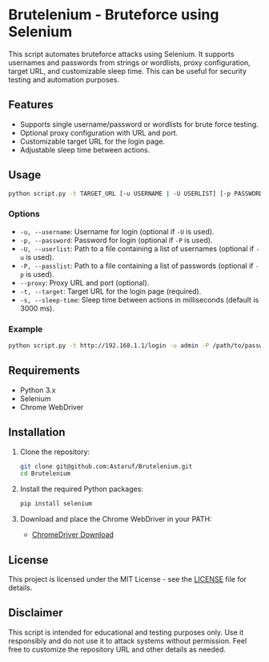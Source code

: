 # Brutelenium - Bruteforce using Selenium

This script automates bruteforce attacks using Selenium. It supports usernames and passwords from strings or wordlists, proxy configuration, target URL, and customizable sleep time. This can be useful for security testing and automation purposes.

## Features

- Supports single username/password or wordlists for brute force testing.
- Optional proxy configuration with URL and port.
- Customizable target URL for the login page.
- Adjustable sleep time between actions.

## Usage

```sh
python script.py -t TARGET_URL [-u USERNAME | -U USERLIST] [-p PASSWORD | -P PASSLIST] [--proxy PROXY] [-s SLEEP_TIME]
```

### Options

- `-u, --username`: Username for login (optional if `-U` is used).
- `-p, --password`: Password for login (optional if `-P` is used).
- `-U, --userlist`: Path to a file containing a list of usernames (optional if `-u` is used).
- `-P, --passlist`: Path to a file containing a list of passwords (optional if `-p` is used).
- `--proxy`: Proxy URL and port (optional).
- `-t, --target`: Target URL for the login page (required).
- `-s, --sleep-time`: Sleep time between actions in milliseconds (default is 3000 ms).

### Example

```sh
python script.py -t http://192.168.1.1/login -u admin -P /path/to/passwords.txt --proxy 127.0.0.1:8080 -s 500
```

## Requirements

- Python 3.x
- Selenium
- Chrome WebDriver

## Installation

1. Clone the repository:
    ```sh
    git clone git@github.com:Astaruf/Brutelenium.git
    cd Brutelenium
    ```

2. Install the required Python packages:
    ```sh
    pip install selenium
    ```

3. Download and place the Chrome WebDriver in your PATH:
    - [ChromeDriver Download](https://sites.google.com/a/chromium.org/chromedriver/downloads)

## License

This project is licensed under the MIT License - see the [LICENSE](LICENSE) file for details.

## Disclaimer

This script is intended for educational and testing purposes only. Use it responsibly and do not use it to attack systems without permission.
Feel free to customize the repository URL and other details as needed.
